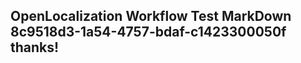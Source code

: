 <properties
ms.topic="hero-topic"
ms.test1="hero-topic"
ms.test2="test"/>

## OpenLocalization Workflow Test MarkDown 8c9518d3-1a54-4757-bdaf-c1423300050f thanks!
